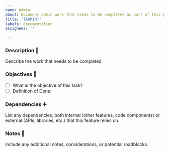 ```yaml
---
name: Admin
about: Document admin work that needs to be completed as part of this project
title: "[ADMIN]"
labels: documentation
assignees: ''

---
```


### Description 📝
Describe the work that needs to be completed

### Objectives 🎯
- [ ] What is the objective of this task?
- [ ] Definition of Done:

### Dependencies ➕
List any dependencies, both internal (other features, code components) or external (APIs, libraries, etc.) that this feature relies on.

### Notes 📌
Include any additional notes, considerations, or potential roadblocks.
